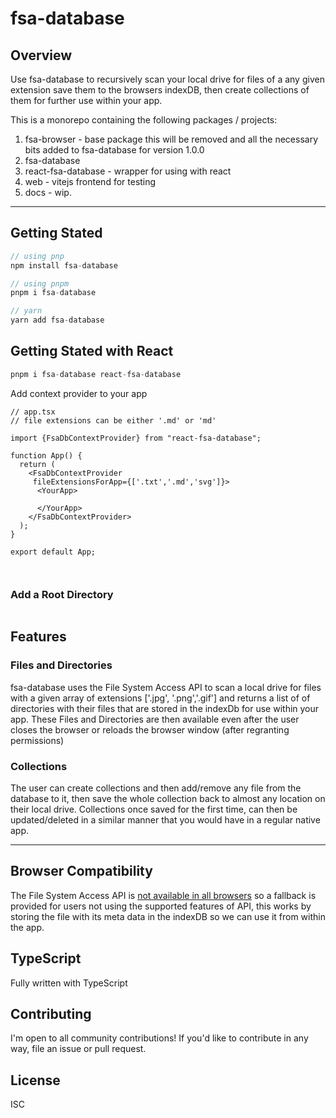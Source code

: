 # fsa-database


## Overview

Use fsa-database to recursively scan your local drive for files of a any given extension
save them to the browsers indexDB, then create collections of them for further use within your app.

This is a monorepo containing the following packages / projects:

1. fsa-browser - base package this will be removed and all the necessary bits added to fsa-database for version 1.0.0
2. fsa-database  
3. react-fsa-database - wrapper for using with react
4. web - vitejs frontend for testing
5. docs - wip.
___
## Getting Stated

```js
// using pnp
npm install fsa-database

// using pnpm
pnpm i fsa-database

// yarn
yarn add fsa-database
```
## Getting Stated with React

```js
pnpm i fsa-database react-fsa-database
```

Add context provider to your app
```tsx
// app.tsx
// file extensions can be either '.md' or 'md'

import {FsaDbContextProvider} from "react-fsa-database";

function App() {
  return (
    <FsaDbContextProvider  
     fileExtensionsForApp={['.txt','.md','svg']}>
      <YourApp>
    
      </YourApp>
    </FsaDbContextProvider>
  );
}

export default App; 



```
### Add a Root Directory

```tsx

```


## Features

### Files and Directories

fsa-database uses the File System Access API to scan a local drive for files with a given array of extensions ['.jpg', '.png','.gif']  and returns a list of of directories with their files that are stored in the indexDb for use within your app. These Files and Directories are then available even after the user closes the browser or reloads the browser window (after regranting permissions)

### Collections

The user can create collections and then add/remove any file  from the database to it, then save the whole collection back to almost any location on their local drive. Collections once saved for the first time, can then be updated/deleted in a similar manner that you would have in a regular native app. 
___
## Browser Compatibility

The File System Access API is [not available in all browsers](https://caniuse.com/?search=File%20System%20Access%20API) so a fallback is provided for users not using the supported features of API, this works by storing the file with its meta data in the indexDB so we can use it from within the app.

## TypeScript
Fully written with TypeScript

## Contributing

I'm open to all community contributions! If you'd like to contribute in any way, file an issue or pull request.

## License

ISC